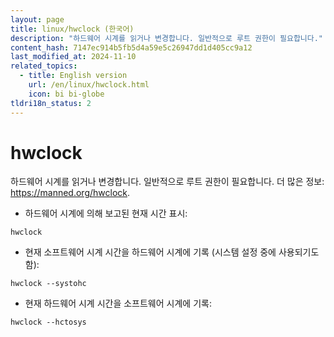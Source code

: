 ```yaml
---
layout: page
title: linux/hwclock (한국어)
description: "하드웨어 시계를 읽거나 변경합니다. 일반적으로 루트 권한이 필요합니다."
content_hash: 7147ec914b5fb5d4a59e5c26947dd1d405cc9a12
last_modified_at: 2024-11-10
related_topics:
  - title: English version
    url: /en/linux/hwclock.html
    icon: bi bi-globe
tldri18n_status: 2
---
```

# hwclock

하드웨어 시계를 읽거나 변경합니다. 일반적으로 루트 권한이 필요합니다.
더 많은 정보: <https://manned.org/hwclock>.

- 하드웨어 시계에 의해 보고된 현재 시간 표시:

`hwclock`

- 현재 소프트웨어 시계 시간을 하드웨어 시계에 기록 (시스템 설정 중에 사용되기도 함):

`hwclock --systohc`

- 현재 하드웨어 시계 시간을 소프트웨어 시계에 기록:

`hwclock --hctosys`
